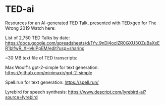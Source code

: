 # TED-ai
Resources for an AI-generated TED Talk, presented with TEDxgeo for The Wrong 2019
Watch here: 

List of 2,750 TED Talks by date: https://docs.google.com/spreadsheets/d/1Yv_9nDl4ocIZR0GXU3OZuBaXxER1blfwR_XHvklPpEM/edit?usp=sharing

~30 MB text file of TED transcripts: 

Max Woolf's gpt-2-simple for text generation: https://github.com/minimaxir/gpt-2-simple

Spell.run for text generation: https://spell.run/

Lyrebird for speech synthesis: https://www.descript.com/lyrebird-ai?source=lyrebird
